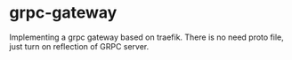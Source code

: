# grpc-gateway

Implementing a grpc gateway based on traefik. There is no need proto file, just turn on reflection of GRPC server.

